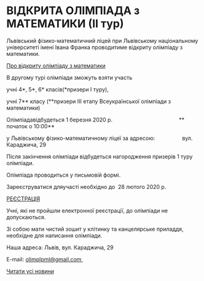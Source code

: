 # ВІДКРИТА ОЛІМПІАДА з МАТЕМАТИКИ (ІІ тур)

Львівський фізико-математичний ліцей при Львівському національному університеті імені Івана Франка проводитиме відкриту олімпіаду з математики.

[Про відкриту олімпіаду з математики](/files/blog/відкрита-олімпіада-з-математики-іі-тур/про-відкриту-олімпіаду-з-математики.doc)

В другому турі олімпіади зможуть взяти участь

учні 4*, 5*, 6* класів(*призери I туру),

учні 7** класу (**призери III етапу Всеукраїнської олімпіади з математики)

Олімпіадавідбудеться 1 березня 2020 р.                                            **  початок о 10:00**

у Львівському фізико-математичному ліцеї за адресою:                  вул. Караджича, 29

Після закінчення олімпіади відбудеться нагородження призерів 1 туру олімпіади.

Олімпіада проводиться у письмовій формі.

Зареєструватися дляучасті необхідно до  28 лютого 2020 р.

[РЕЄСТРАЦІЯ](https://docs.google.com/forms/d/1d3C6_14thWWTLLHRlYbFt3gGEslpDNTha4GCAvaFk0c/edit)

Учні, які не пройшли електронної реєстрації, до олімпіади не допускаються.

Зі собою мати чистий зошит у клітинку та канцелярське приладдя, необхідне для написання олімпіади.

Наша адреса: Львів, вул. Караджича, 29

E-mail: [olimplpml@gmail.com ](mailto:olimplpml@gmail.com)

[Читати усі новини](/news)
